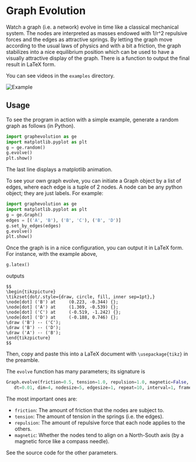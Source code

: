 # Graph Evolution

Watch a graph (i.e. a network) evolve in time like a classical mechanical system. The nodes are interpreted as masses endowed with 1/r^2 repulsive forces and the edges as attractive springs. By letting the graph move according to the usual laws of physics and with a bit a friction, the graph stabilizes into a nice equilibrium position which can be used to have a visually attractive display of the graph. There is a function to output the final result in LaTeX form.

You can see videos in the `examples` directory.

![Example](./examples/ex2.gif)

## Usage

To see the program in action with a simple example, generate a random graph as follows (in Python).
```python
import graphevolution as ge
import matplotlib.pyplot as plt
g = ge.random()
g.evolve()
plt.show()
```
The last line displays a matplotlib animation.

To see your own graph evolve, you can initiate a Graph object by a list of edges, where each edge is a tuple of 2 nodes. A node can be any python object; they are just labels. For example:
```python
import graphevolution as ge
import matplotlib.pyplot as plt
g = ge.Graph()
edges = [('A', 'B'), ('B', 'C'), ('B', 'D')]
g.set_by_edges(edges)
g.evolve()
plt.show()
```
Once the graph is in a nice configuration, you can output it in LaTeX form. For instance, with the example above,
```python
g.latex()
```
outputs
```
$$
\begin{tikzpicture}
\tikzset{dot/.style={draw, circle, fill, inner sep=1pt},}
\node[dot] ('B') at 	(0.223, -0.344) {};
\node[dot] ('A') at 	(1.369, -0.539) {};
\node[dot] ('C') at 	(-0.519, -1.242) {};
\node[dot] ('D') at 	(-0.188, 0.746) {};
\draw ('B') -- ('C');
\draw ('B') -- ('D');
\draw ('A') -- ('B');
\end{tikzpicture}
$$
```

Then, copy and paste this into a LaTeX document with `\usepackage{tikz}` in the preamble.


The `evolve` function has many parameters; its signature is
```python
Graph.evolve(friction=0.5, tension=1.0, repulsion=1.0, magnetic=False,
   dt=0.01, dim=4, nodesize=5, edgesize=1, repeat=10, interval=1, frames=500)
```
The most important ones are:

* `friction`: The amount of friction that the nodes are subject to.
* `tension`: The amount of tension in the springs (i.e. the edges).
* `repulsion`: The amount of repulsive force that each node applies to the others.
* `magnetic`: Whether the nodes tend to align on a North-South axis (by a magnetic force like a compass needle).

See the source code for the other parameters.
